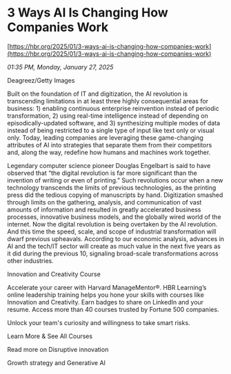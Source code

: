 # 3 Ways AI Is Changing How Companies Work

[https://hbr.org/2025/01/3-ways-ai-is-changing-how-companies-work](https://hbr.org/2025/01/3-ways-ai-is-changing-how-companies-work)

*01:35 PM, Monday, January 27, 2025*

Deagreez/Getty Images

Built on the foundation of IT and digitization, the AI revolution is transcending limitations in at least three highly consequential areas for business: 1) enabling continuous enterprise reinvention instead of periodic transformation, 2) using real-time intelligence instead of depending on episodically-updated software, and 3) synthesizing multiple modes of data instead of being restricted to a single type of input like text only or visual only. Today, leading companies are leveraging these game-changing attributes of AI into strategies that separate them from their competitors and, along the way, redefine how humans and machines work together.

Legendary computer science pioneer Douglas Engelbart is said to have observed that “the digital revolution is far more significant than the invention of writing or even of printing.” Such revolutions occur when a new technology transcends the limits of previous technologies, as the printing press did the tedious copying of manuscripts by hand. Digitization smashed through limits on the gathering, analysis, and communication of vast amounts of information and resulted in greatly accelerated business processes, innovative business models, and the globally wired world of the internet. Now the digital revolution is being overtaken by the AI revolution. And this time the speed, scale, and scope of industrial transformation will dwarf previous upheavals. According to our economic analysis, advances in AI and the tech/IT sector will create as much value in the next five years as it did during the previous 10, signaling broad-scale transformations across other industries.

Innovation and Creativity Course

Accelerate your career with Harvard ManageMentor®. HBR Learning’s online leadership training helps you hone your skills with courses like Innovation and Creativity. Earn badges to share on LinkedIn and your resume. Access more than 40 courses trusted by Fortune 500 companies.

Unlock your team's curiosity and willingness to take smart risks.

Learn More & See All Courses

Read more on Disruptive innovation

Growth strategy and Generative AI

